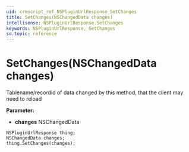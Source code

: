 ```yaml
---
uid: crmscript_ref_NSPluginUrlResponse_SetChanges
title: SetChanges(NSChangedData changes)
intellisense: NSPluginUrlResponse.SetChanges
keywords: NSPluginUrlResponse, GetChanges
so.topic: reference
---
```


# SetChanges(NSChangedData changes)

Tablename/recordid of data changed by this method, that the client may need to reload

**Parameter:** 
* **changes** NSChangedData

```crmscript
NSPluginUrlResponse thing;
NSChangedData changes;
thing.SetChanges(changes);
```

